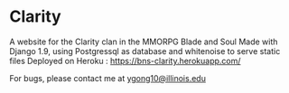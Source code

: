 # Clarity
A website for the Clarity clan in the MMORPG Blade and Soul
Made with Django 1.9, using Postgressql as database and whitenoise to serve static files
Deployed on Heroku : https://bns-clarity.herokuapp.com/

For bugs, please contact me at ygong10@illinois.edu

